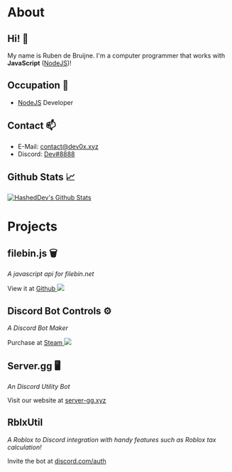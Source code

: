 # About
## Hi! 👋
My name is Ruben de Bruijne.
I'm a computer programmer that works with **JavaScript** ([NodeJS](https://nodejs.org))!
## Occupation 🔧
- [NodeJS](https://nodejs.org) Developer

## Contact 📫
- E-Mail: [contact@dev0x.xyz](mailto:contact@dev0x.xyz)
- Discord: [Dev#8888](https://discord.com/users/449250687868469258)
## Github Stats 📈
[![HashedDev's Github Stats](https://github-readme-stats.vercel.app/api?username=HashedDev&count_private=true&show_icons=true)](https://github.com/anuraghazra/github-readme-stats)

# Projects
## filebin.js 🗑
*A javascript api for filebin.net*

View it at [Github ![](https://i.imgur.com/qVSy1qU.png)](https://github.com/HashedDev/filebin.js)
## Discord Bot Controls ⚙
*A Discord Bot Maker*

Purchase at [Steam ![](https://icons.iconarchive.com/icons/papirus-team/papirus-apps/16/steam-icon.png)](https://store.steampowered.com/app/1010170/Discord_Bot__Controls/)
## Server.gg 🖥
*An Discord Utility Bot*

Visit our website at [server-gg.xyz](http://server-gg.xyz)
## RblxUtil
*A Roblox to Discord integration with handy features such as Roblox tax calculation!*

Invite the bot at [discord.com/auth](https://discord.com/api/oauth2/authorize?client_id=789592418756198421&permissions=117760&scope=bot%20applications.commands)
